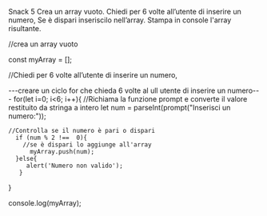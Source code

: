 Snack 5
Crea un array vuoto.
Chiedi per 6 volte all’utente di inserire un numero,
Se è dispari inseriscilo nell’array.
Stampa in console l'array risultante.

//crea un array vuoto

const myArray = [];

//Chiedi per 6 volte all’utente di inserire un numero,
 
 ---creare un ciclo for che chieda 6 volte al ull utente di inserire un numero---
  for(let i=0; i<6; i++){
    //Richiama la funzione prompt e converte il valore restituito da stringa a intero
      let num = parseInt(prompt("Inserisci un numero:"));
    
    //Controlla se il numero è pari o dispari
      if (num % 2 !==  0){
        //se è dispari lo aggiunge all'array
          myArray.push(num);
      }else{
         alert('Numero non valido');
       }
  }

console.log(myArray);
